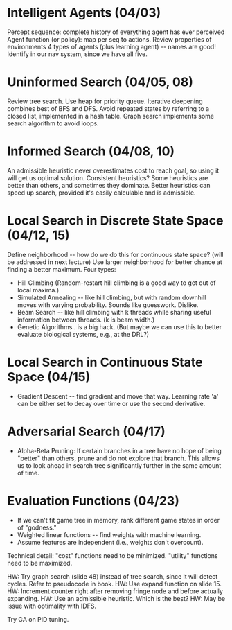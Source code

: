 

# Intelligent Agents (04/03)
<!-- Try incorporating this into OSUAR nav code -->
Percept sequence: complete history of everything agent has ever perceived
Agent function (or policy): map per seq to actions.
Review properties of environments
4 types of agents (plus learning agent) -- names are good! Identify in our nav system, since we have all five.

# Uninformed Search (04/05, 08)
Review tree search.
Use heap for priority queue.
Iterative deepening combines best of BFS and DFS.
Avoid repeated states by referring to a closed list, implemented in a hash table.
Graph search implements some search algorithm to avoid loops.

# Informed Search (04/08, 10)
An admissible heuristic never overestimates cost to reach goal, so using it will get us optimal solution.
Consistent heuristics?
Some heuristics are better than others, and sometimes they dominate. Better heuristics can speed up search, provided it's easily calculable and is admissible.

# Local Search in Discrete State Space (04/12, 15)
Define neighborhood -- how do we do this for continuous state space? (will be addressed in next lecture)
Use larger neighborhood for better chance at finding a better maximum.
Four types:
  * Hill Climbing (Random-restart hill climbing is a good way to get out of local maxima.)
  * Simulated Annealing -- like hill climbing, but with random downhill moves with varying probability. Sounds like guesswork. Dislike.
  * Beam Search -- like hill climbing with k threads while sharing useful information between threads. (k is beam width.)
  * Genetic Algorithms.. is a big hack. (But maybe we can use this to better evaluate biological systems, e.g., at the DRL?)

# Local Search in Continuous State Space (04/15)
  * Gradient Descent -- find gradient and move that way. Learning rate 'a' can be either set to decay over time or use the second derivative.

# Adversarial Search (04/17)
  * Alpha-Beta Pruning: If certain branches in a tree have no hope of being "better" than others, prune and do not explore that branch. This allows us to look ahead in search tree significantly further in the same amount of time.

# Evaluation Functions (04/23)
  * If we can't fit game tree in memory, rank different game states in order of "godness."
  * Weighted linear functions -- find weights with machine learning.
  * Assume features are independent (i.e., weights don't overcount).

Technical detail: "cost" functions need to be minimized. "utility" functions need to be maximized.

HW: Try graph search (slide 48) instead of tree search, since it will detect cycles. Refer to pseudocode in book.
HW: Use expand function on slide 15.
HW: Increment counter right after removing fringe node and before actually expanding.
HW: Use an admissible heuristic. Which is the best?
HW: May be issue with optimality with IDFS.

Try GA on PID tuning.


<!--
vim: syntax=markdown
-->

